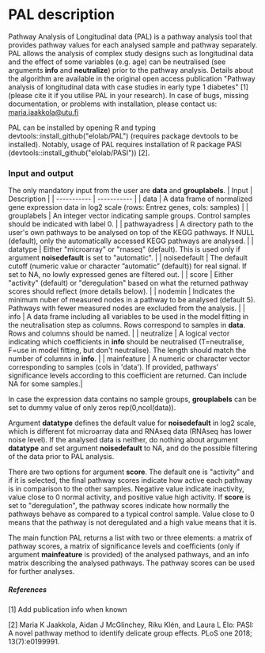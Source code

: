 # PAL description

Pathway Analysis of Longitudinal data (PAL) is a pathway analysis tool that provides pathway values for each analysed sample and pathway separately. PAL allows the analysis of complex study designs such as longitudinal data and the effect of some variables (e.g. age) can be neutralised (see arguments **info** and **neutralize**) prior to the pathway analysis. Details about the algorithm are available in the original open access publication "Pathway analysis of longitudinal data with case studies in early type 1 diabetes" [1] (please cite it if you utilise PAL in your research). In case of bugs, missing documentation, or problems with installation, please contact us: maria.jaakkola@utu.fi

PAL can be installed by opening R and typing devtools::install_github("elolab/PAL") (requires package devtools to be installed). Notably, usage of PAL requires installation of R package PASI (devtools::install_github("elolab/PASI")) [2].

### Input and output

The only mandatory input from the user are **data** and **grouplabels**.
| Input | Description |
| ----------- | ----------- |
| data | A data frame of normalized gene expression data in log2 scale (rows: Entrez genes, cols: samples) |
| grouplabels | An integer vector indicating sample groups. Control samples should be indicated with label 0. |
| pathwayadress | A directory path to the user's own pathways to be analysed on top of the KEGG pathways. If NULL (default), only the automatically accessed KEGG pathways are analysed. |
| datatype | Either "microarray" or "rnaseq" (default). This is used only if argument **noisedefault** is set to "automatic". |
| noisedefault | The default cutoff (numeric value or character ”automatic” (default)) for real signal. If set to NA, no lowly expressed genes are filtered out. |
| score | Either "activity" (default) or "deregulation" based on what the returned pathway scores should reflect (more details below). |
| nodemin | Indicates the minimum nuber of measured nodes in a pathway to be analysed (default 5). Pathways with fewer measured nodes are excluded from the analysis. |
| info | A data frame including all variables to be used in the model fitting in the neutralisation step as columns. Rows correspond to samples in **data**. Rows and columns should be named. |
| neutralize | A logical vector indicating which coefficients in **info** should be neutralised (T=neutralise, F=use in model fitting, but don't neutralise). The length should match the number of columns in **info**. |
| mainfeature | A numeric or character vector corresponding to samples (cols in 'data'). If provided, pathways' significance levels according to this coefficient are returned. Can include NA for some samples.|

In case the expression data contains no sample groups, **grouplabels** can be set to dummy value of only zeros rep(0,ncol(data)).

Argument **datatype** defines the default value for **noisedefault** in log2 scale, which is different fot microarray data and RNAseq data (RNAseq has lower noise level). If the analysed data is neither, do nothing about argument **datatype** and set argument **noisedefault** to NA, and do the possible filtering of the data prior to PAL analysis.

There are two options for argument **score**. The default one is "activity" and if it is selected, the final pathway scores indicate how active each pathway is in comparison to the other samples. Negative value indicate inactivity, value close to 0 normal activity, and positive value high activity. If **score** is set to "deregulation", the pathway scores indicate how normally the pathways behave as compared to a typical control sample. Value close to 0 means that the pathway is not deregulated and a high value means that it is.

The main function PAL returns a list with two or three elements: a matrix of pathway scores, a matrix of significance levels and coefficients (only if argument **mainfeature** is provided) of the analysed pathways, and an info matrix describing the analysed pathways. The pathway scores can be used for further analyses.


##### References

[1] Add publication info when known

[2] Maria K Jaakkola, Aidan J McGlinchey, Riku Klén, and Laura L Elo: PASI: A novel pathway method to identify delicate group effects. PLoS one 2018; 13(7):e0199991. 


